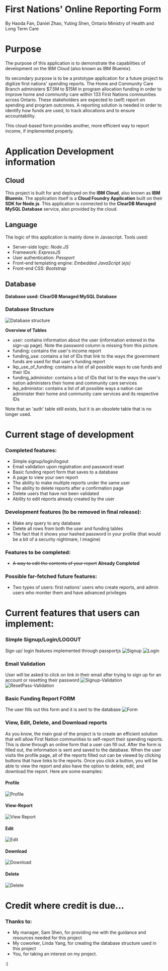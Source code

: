# First Nations' Online Reporting Form
By Haoda Fan, Daniel Zhao, Yuting Shen, Ontario Ministry of Health and Long Term Care

# Purpose
The purpose of this application is to demonstrate the capabilities of development on the IBM Cloud (also known as IBM Bluemix).


Its secondary purpose is to be a prototype application for a future project to digitize first nations' spending reports. The Home and Community Care Branch administers $7.5M to $15M in program allocation funding in order to improve home and community care within 133 First Nations communities across Ontario. These stakeholders are expected to (self) report on spending and program outcomes.  A reporting solution is needed in order to identify how funds are used, to track allocations and to ensure accountability.


This cloud-based form provides another, more efficient way to report income, if implemented properly.


# Application Development information
## Cloud
This project is built for and deployed on the **IBM Cloud**, also known as **IBM Bluemix**. The application itself is a **Cloud Foundry Application** built on their **SDK for Node.js**. This application is connected to the **ClearDB Managed MySQL Database** service, also provided by the cloud.   

## Language
The logic of this application is mainly done in Javascript. Tools used:
- Server-side logic: *Node.JS*
- Framework: *ExpressJS*
- User authentication: *Passport*
- Front-end templating engine: *Embedded JavaScript (ejs)*
- Front-end CSS: *Bootstrap*

## Database
**Database used: ClearDB Managed MySQL Database**
### Database Structure
![Database structure](https://raw.githubusercontent.com/haodafan/IBMCloudDemo-FNTPR/master/diagram2.png "Database Structure")


**Overview of Tables**
- user: contains information about the user (information entered in the sign-up page). Note the password column is missing from this picture.
- funding: contains the user's income report
- funding_use: contains a list of IDs that link to the ways the government funds are used for that user's funding report
- lkp_use_of_funding: contains a list of all possible ways to use funds and their IDs
- funding_administor: contains a list of IDs that list to the ways the user's nation administers their home and community care services
- lkp_administor: contains a list of all possible ways a nation can administer their home and community care services and its respective IDs


Note that an 'auth' table still exists, but it is an obsolete table that is no longer used.


# Current stage of development
### Completed features:
- Simple signup/login/logout
- Email validation upon registration and password reset
- Basic funding report form that saves to a database
- A page to view your own report
- The ability to make multiple reports under the same user
- The ability to delete reports after a confirmation page
- Delete users that have not been validated
- Ability to edit reports already created by the user
### Development features (to be removed in final release):
- Make any query to any database
- Delete all rows from both the user and funding tables
- The fact that it shows your hashed password in your profile (that would be a bit of a security nightmare, I imagine)

### Features to be completed:
- ~~A way to edit the contents of your report~~ **Already Completed**

### Possible far-fetched future features:
- Two types of users: first nations' users who create reports, and admin users who moniter them and have advanced privileges

# Current features that users can implement:
### Simple Signup/Login/LOGOUT
Sign up/ login features implemented through passportjs
![Signup](https://raw.githubusercontent.com/mzhao123/IBMCLoudDemo-FNTPR-DANIEL/master/pictures/signup.png )
![Login](https://raw.githubusercontent.com/mzhao123/IBMCLoudDemo-FNTPR-DANIEL/master/pictures/login.png )

### Email Validation
User will be asked to click on link in their email after trying to sign up for an account or resetting their password
![Signup-Validation](https://raw.githubusercontent.com/mzhao123/IBMCLoudDemo-FNTPR-DANIEL/master/pictures/validatesignup.png )
![ResetPass-Validation](https://raw.githubusercontent.com/mzhao123/IBMCLoudDemo-FNTPR-DANIEL/master/pictures/validatechangepass.png )
### Basic Funding Report FORM
The user fills out this form and it is sent to the database
![Form](https://raw.githubusercontent.com/mzhao123/IBMCLoudDemo-FNTPR-DANIEL/master/pictures/reportform.png )

### View, Edit, Delete, and Download reports
As you know, the main goal of the project is to create an efficient solution that will allow First Nation communities to self-report their spending reports. This is done through an online form that a user can fill out. After the form is filled out, the information is sent and saved to the database. When the user visits the profile page, all of the reports filled out can be viewed by clicking buttons that have links to the reports. Once you click a button, you will be able to view the report and also have the option to delete, edit, and download the report. Here are some examples:
#### Profile
![Profile](https://raw.githubusercontent.com/mzhao123/IBMCLoudDemo-FNTPR-DANIEL/master/pictures/profile.png)
#### View-Report
![View Report](https://raw.githubusercontent.com/mzhao123/IBMCLoudDemo-FNTPR-DANIEL/master/viewReportPicture.png)
#### Edit
![Edit](https://raw.githubusercontent.com/mzhao123/IBMCLoudDemo-FNTPR-DANIEL/master/pictures/edit.png)
#### Download
![Download](https://raw.githubusercontent.com/mzhao123/IBMCLoudDemo-FNTPR-DANIEL/master/pictures/download.png )
#### Delete
![Delete](https://raw.githubusercontent.com/mzhao123/IBMCLoudDemo-FNTPR-DANIEL/master/pictures/delete.png)

# Credit where credit is due...
### Thanks to:
- My manager, Sam Shen, for providing me with the guidance and resources needed for this project
- My coworker, Linda Yang, for creating the database structure used in this project
- You, for taking an interest on my project.

:)
